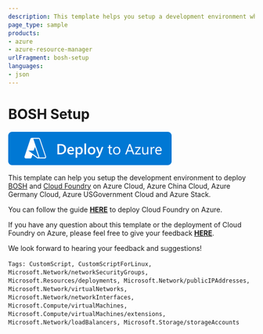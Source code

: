 ```yaml
---
description: This template helps you setup a development environment where you can deploy BOSH and Cloud Foundry.
page_type: sample
products:
- azure
- azure-resource-manager
urlFragment: bosh-setup
languages:
- json
---
```

# BOSH Setup


[![Deploy To Azure](https://raw.githubusercontent.com/Azure/azure-quickstart-templates/master/1-CONTRIBUTION-GUIDE/images/deploytoazure.svg?sanitize=true)](https://portal.azure.com/#create/Microsoft.Template/uri/https%3A%2F%2Fraw.githubusercontent.com%2Fadmirhodzic%2Fbosh-azure-setup%2Fmain%2Fazuredeploy.json) 

This template can help you setup the development environment to deploy [BOSH](http://bosh.io/) and [Cloud Foundry](https://www.cloudfoundry.org/) on Azure Cloud, Azure China Cloud, Azure Germany Cloud, Azure USGovernment Cloud and Azure Stack.

You can follow the guide [**HERE**](https://github.com/cloudfoundry-incubator/bosh-azure-cpi-release/blob/master/docs/guidance.md) to deploy Cloud Foundry on Azure.

If you have any question about this template or the deployment of Cloud Foundry on Azure, please feel free to give your feedback [**HERE**](https://github.com/cloudfoundry-incubator/bosh-azure-cpi-release/issues).

We look forward to hearing your feedback and suggestions!

`Tags: CustomScript, CustomScriptForLinux, Microsoft.Network/networkSecurityGroups, Microsoft.Resources/deployments, Microsoft.Network/publicIPAddresses, Microsoft.Network/virtualNetworks, Microsoft.Network/networkInterfaces, Microsoft.Compute/virtualMachines, Microsoft.Compute/virtualMachines/extensions, Microsoft.Network/loadBalancers, Microsoft.Storage/storageAccounts`
